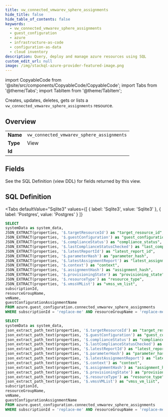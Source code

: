 ```yaml
--- 
title: vw_connected_vmwarev_sphere_assignments
hide_title: false
hide_table_of_contents: false
keywords:
  - vw_connected_vmwarev_sphere_assignments
  - guest_configuration
  - azure
  - infrastructure-as-code
  - configuration-as-data
  - cloud inventory
description: Query, deploy and manage azure resources using SQL
custom_edit_url: null
image: /img/stackql-azure-provider-featured-image.png
---
```


import CopyableCode from '@site/src/components/CopyableCode/CopyableCode';
import Tabs from '@theme/Tabs';
import TabItem from '@theme/TabItem';

Creates, updates, deletes, gets or lists a <code>vw_connected_vmwarev_sphere_assignments</code> resource.

## Overview
<table><tbody>
<tr><td><b>Name</b></td><td><code>vw_connected_vmwarev_sphere_assignments</code></td></tr>
<tr><td><b>Type</b></td><td>View</td></tr>
<tr><td><b>Id</b></td><td><CopyableCode code="azure.guest_configuration.vw_connected_vmwarev_sphere_assignments" /></td></tr>
</tbody></table>

## Fields

See the SQL Definition (view DDL) for fields returned by this view.

## SQL Definition

<Tabs
defaultValue="Sqlite3"
values={[
{ label: 'Sqlite3', value: 'Sqlite3' },
{ label: 'Postgres', value: 'Postgres' }
]}
>
<TabItem value="Sqlite3">

```sql
SELECT
systemData as system_data,
JSON_EXTRACT(properties, '$.targetResourceId') as "target_resource_id",
JSON_EXTRACT(properties, '$.guestConfiguration') as "guest_configuration",
JSON_EXTRACT(properties, '$.complianceStatus') as "compliance_status",
JSON_EXTRACT(properties, '$.lastComplianceStatusChecked') as "last_compliance_status_checked",
JSON_EXTRACT(properties, '$.latestReportId') as "latest_report_id",
JSON_EXTRACT(properties, '$.parameterHash') as "parameter_hash",
JSON_EXTRACT(properties, '$.latestAssignmentReport') as "latest_assignment_report",
JSON_EXTRACT(properties, '$.context') as "context",
JSON_EXTRACT(properties, '$.assignmentHash') as "assignment_hash",
JSON_EXTRACT(properties, '$.provisioningState') as "provisioning_state",
JSON_EXTRACT(properties, '$.resourceType') as "resource_type",
JSON_EXTRACT(properties, '$.vmssVMList') as "vmss_vm_list",
subscriptionId,
resourceGroupName,
vmName,
guestConfigurationAssignmentName
FROM azure.guest_configuration.connected_vmwarev_sphere_assignments
WHERE subscriptionId = 'replace-me' AND resourceGroupName = 'replace-me' AND vmName = 'replace-me';
```

</TabItem>
<TabItem value="Postgres">

```sql
SELECT
systemData as system_data,
json_extract_path_text(properties, '$.targetResourceId') as "target_resource_id",
json_extract_path_text(properties, '$.guestConfiguration') as "guest_configuration",
json_extract_path_text(properties, '$.complianceStatus') as "compliance_status",
json_extract_path_text(properties, '$.lastComplianceStatusChecked') as "last_compliance_status_checked",
json_extract_path_text(properties, '$.latestReportId') as "latest_report_id",
json_extract_path_text(properties, '$.parameterHash') as "parameter_hash",
json_extract_path_text(properties, '$.latestAssignmentReport') as "latest_assignment_report",
json_extract_path_text(properties, '$.context') as "context",
json_extract_path_text(properties, '$.assignmentHash') as "assignment_hash",
json_extract_path_text(properties, '$.provisioningState') as "provisioning_state",
json_extract_path_text(properties, '$.resourceType') as "resource_type",
json_extract_path_text(properties, '$.vmssVMList') as "vmss_vm_list",
subscriptionId,
resourceGroupName,
vmName,
guestConfigurationAssignmentName
FROM azure.guest_configuration.connected_vmwarev_sphere_assignments
WHERE subscriptionId = 'replace-me' AND resourceGroupName = 'replace-me' AND vmName = 'replace-me';
```

</TabItem>
</Tabs>
